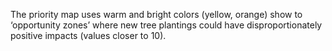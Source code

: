 
<span align="left">

The priority map uses warm and bright colors (yellow, orange) show to
‘opportunity zones’ where new tree plantings could have
disproportionately positive impacts (values closer to 10).
